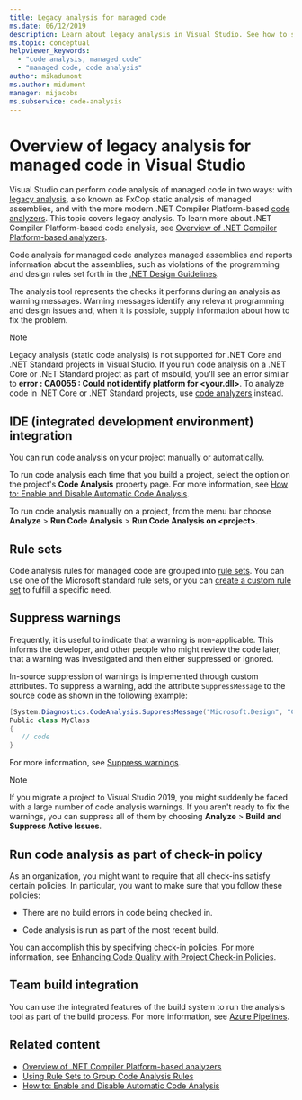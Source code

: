 ```yaml
---
title: Legacy analysis for managed code
ms.date: 06/12/2019
description: Learn about legacy analysis in Visual Studio. See how to suppress warnings and how to run analyses manually, automatically, and during check-ins and builds.
ms.topic: conceptual
helpviewer_keywords:
  - "code analysis, managed code"
  - "managed code, code analysis"
author: mikadumont
ms.author: midumont
manager: mijacobs
ms.subservice: code-analysis
---
```


# Overview of legacy analysis for managed code in Visual Studio

Visual Studio can perform code analysis of managed code in two ways: with [legacy analysis](/previous-versions/visualstudio/visual-studio-2019/code-quality/walkthrough-analyzing-managed-code-for-code-defects), also known as FxCop static analysis of managed assemblies, and with the more modern .NET Compiler Platform-based [code analyzers](../code-quality/roslyn-analyzers-overview.md). This topic covers legacy analysis. To learn more about .NET Compiler Platform-based code analysis, see [Overview of .NET Compiler Platform-based analyzers](../code-quality/roslyn-analyzers-overview.md).

Code analysis for managed code analyzes managed assemblies and reports information about the assemblies, such as violations of the programming and design rules set forth in the [.NET Design Guidelines](/dotnet/standard/design-guidelines/).

The analysis tool represents the checks it performs during an analysis as warning messages. Warning messages identify any relevant programming and design issues and, when it is possible, supply information about how to fix the problem.

> [!NOTE]
> Legacy analysis (static code analysis) is not supported for .NET Core and .NET Standard projects in Visual Studio. If you run code analysis on a .NET Core or .NET Standard project as part of msbuild, you'll see an error similar to **error : CA0055 : Could not identify platform for \<your.dll>**. To analyze code in .NET Core or .NET Standard projects, use [code analyzers](../code-quality/roslyn-analyzers-overview.md) instead.

## IDE (integrated development environment) integration

You can run code analysis on your project manually or automatically.

To run code analysis each time that you build a project, select the option on the project's **Code Analysis** property page. For more information, see [How to: Enable and Disable Automatic Code Analysis](../code-quality/how-to-enable-and-disable-automatic-code-analysis-for-managed-code.md).

To run code analysis manually on a project, from the menu bar choose **Analyze** > **Run Code Analysis** > **Run Code Analysis on \<project>**.

## Rule sets

Code analysis rules for managed code are grouped into [rule sets](/previous-versions/visualstudio/visual-studio-2019/code-quality/using-rule-sets-to-group-code-analysis-rules). You can use one of the Microsoft standard rule sets, or you can [create a custom rule set](/previous-versions/visualstudio/visual-studio-2019/code-quality/how-to-create-a-custom-rule-set) to fulfill a specific need.

## Suppress warnings

Frequently, it is useful to indicate that a warning is non-applicable. This informs the developer, and other people who might review the code later, that a warning was investigated and then either suppressed or ignored.

In-source suppression of warnings is implemented through custom attributes. To suppress a warning, add the attribute `SuppressMessage` to the source code as shown in the following example:

```csharp
[System.Diagnostics.CodeAnalysis.SuppressMessage("Microsoft.Design", "CA1039:ListsAreStrongTyped")]
Public class MyClass
{
   // code
}
```

For more information, see [Suppress warnings](../code-quality/in-source-suppression-overview.md).

> [!NOTE]
> If you migrate a project to Visual Studio 2019, you might suddenly be faced with a large number of code analysis warnings. If you aren't ready to fix the warnings, you can suppress all of them by choosing **Analyze** > **Build and Suppress Active Issues**.

## Run code analysis as part of check-in policy

As an organization, you might want to require that all check-ins satisfy certain policies. In particular, you want to make sure that you follow these policies:

- There are no build errors in code being checked in.

- Code analysis is run as part of the most recent build.

You can accomplish this by specifying check-in policies. For more information, see [Enhancing Code Quality with Project Check-in Policies](/previous-versions/visualstudio/visual-studio-2019/code-quality/how-to-create-or-update-standard-code-analysis-check-in-policies).

## Team build integration

You can use the integrated features of the build system to run the analysis tool as part of the build process. For more information, see [Azure Pipelines](/azure/devops/pipelines/index?view=vsts&preserve-view=true).

## Related content

- [Overview of .NET Compiler Platform-based analyzers](../code-quality/roslyn-analyzers-overview.md)
- [Using Rule Sets to Group Code Analysis Rules](/previous-versions/visualstudio/visual-studio-2019/code-quality/using-rule-sets-to-group-code-analysis-rules)
- [How to: Enable and Disable Automatic Code Analysis](../code-quality/how-to-enable-and-disable-automatic-code-analysis-for-managed-code.md)
